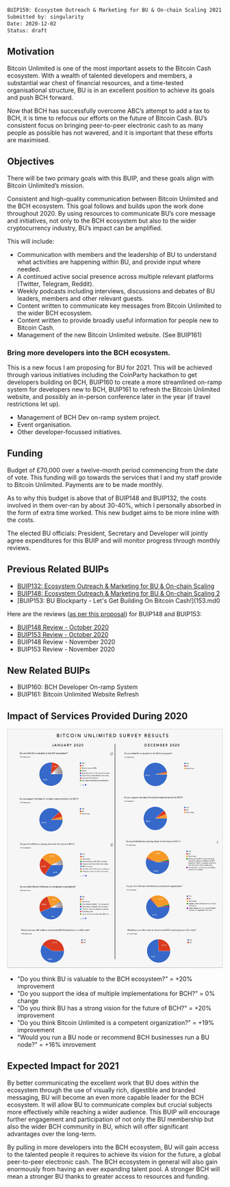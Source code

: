     BUIP159: Ecosystem Outreach & Marketing for BU & On-chain Scaling 2021
    Submitted by: singularity
    Date: 2020-12-02
    Status: draft

## Motivation
Bitcoin Unlimited is one of the most important assets to the Bitcoin Cash ecosystem. With a wealth of talented developers and members, a substantial war chest of financial resources, and a time-tested organisational structure, BU is in an excellent position to achieve its goals and push BCH forward.

Now that BCH has successfully overcome ABC’s attempt to add a tax to BCH, it is time to refocus our efforts on the future of Bitcoin Cash. BU’s consistent focus on bringing peer-to-peer electronic cash to as many people as possible has not wavered, and it is important that these efforts are maximised.

## Objectives
There will be two primary goals with this BUIP, and these goals align with Bitcoin Unlimited’s mission.

Consistent and high-quality communication between Bitcoin Unlimited and the BCH ecosystem.
This goal follows and builds upon the work done throughout 2020. By using resources to communicate BU’s core message and initiatives, not only to the BCH ecosystem but also to the wider cryptocurrency industry, BU’s impact can be amplified.

This will include:
- Communication with members and the leadership of BU to understand what activities are happening within BU, and provide input where needed.
- A continued active social presence across multiple relevant platforms (Twitter, Telegram, Reddit).
- Weekly podcasts including interviews, discussions and debates of BU leaders, members and other relevant guests.
- Content written to communicate key messages from Bitcoin Unlimited to the wider BCH ecosystem.
- Content written to provide broadly useful information for people new to Bitcoin Cash.
- Management of the new Bitcoin Unlimited website. (See BUIP161)

### Bring more developers into the BCH ecosystem.
This is a new focus I am proposing for BU for 2021. This will be achieved through various initiatives including the CoinParty hackathon to get developers building on BCH, BUIP160 to create a more streamlined on-ramp system for developers new to BCH, BUIP161 to refresh the Bitcoin Unlimited website, and possibly an in-person conference later in the year (if travel restrictions let up).
- Management of BCH Dev on-ramp system project.
- Event organisation.
- Other developer-focussed initiatives.

## Funding
Budget of £70,000 over a twelve-month period commencing from the date of vote. This funding will go towards the services that I and my staff provide to Bitcoin Unlimited. Payments are to be made monthly.

As to why this budget is above that of BUIP148 and BUIP132, the costs involved in them over-ran by about 30-40%, which I personally absorbed in the form of extra time worked. This new budget aims to be more inline with the costs.

The elected BU officials: President, Secretary and Developer will jointly agree expenditures for this BUIP and will monitor progress through monthly reviews.

## Previous Related BUIPs
- [BUIP132: Ecosystem Outreach & Marketing for BU & On-chain Scaling](132.md)
- [BUIP148: Ecosystem Outreach & Marketing for BU & On-chain Scaling 2](148.md)
- [BUIP153: BU Blockparty - Let's Get Building On Bitcoin Cash!](153.md0

Here are the reviews ([as per this proposal](https://bitco.in/forum/threads/buip-proposal-build-and-maintain-trust-in-bu-through-transparency-and-accountability.26854/)) for BUIP148 and BUIP153:

- [BUIP148 Review - October 2020](https://bitco.in/forum/threads/buip148-review-october-2020.27220/)
- [BUIP153 Review - October 2020](https://bitco.in/forum/threads/buip153-review-october-2020.27221/)
- BUIP148 Review - November 2020
- BUIP153 Review - November 2020

## New Related BUIPs
- BUIP160: BCH Developer On-ramp System
- BUIP161: Bitcoin Unlimited Website Refresh


## Impact of Services Provided During 2020


![improved perception of BU](/media/159_image0.png)

- "Do you think BU is valuable to the BCH ecosystem?" = +20% improvement
- "Do you support the idea of multiple implementations for BCH?" = 0% change
- "Do you think BU has a strong vision for the future of BCH?" = +20% improvement
- "Do you think Bitcoin Unlimited is a competent organization?" = +19% improvement
- "Would you run a BU node or recommend BCH businesses run a BU node?" = +16% imrovement


## Expected Impact for 2021
By better communicating the excellent work that BU does within the ecosystem through the use of visually rich, digestible and branded messaging, BU will become an even more capable leader for the BCH ecosystem. It will allow BU to communicate complex but crucial subjects more effectively while reaching a wider audience. This BUIP will encourage further engagement and participation of not only the BU membership but also the wider BCH community in BU, which will offer significant advantages over the long-term.

By pulling in more developers into the BCH ecosystem, BU will gain access to the talented people it requires to achieve its vision for the future, a global peer-to-peer electronic cash. The BCH ecosystem in general will also gain enormously from having an ever expanding talent pool. A stronger BCH will mean a stronger BU thanks to greater access to resources and funding.
